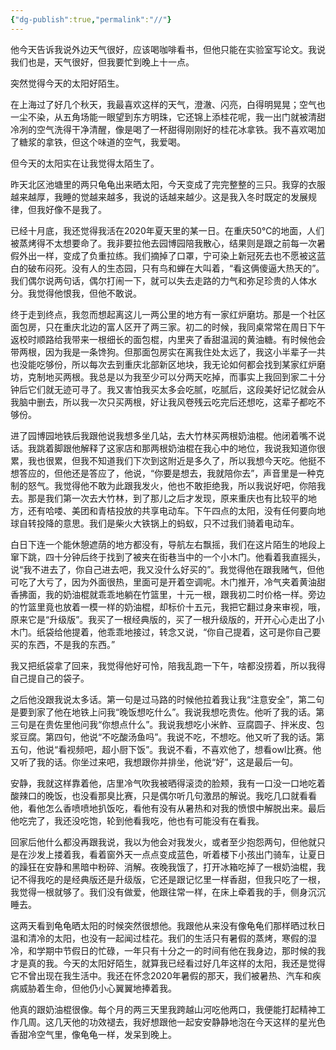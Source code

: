 ```yaml
---
{"dg-publish":true,"permalink":"//"}
---
```



他今天告诉我说外边天气很好，应该喝咖啡看书，但他只能在实验室写论文。我说我们也是，天气很好，但我要忙到晚上十一点。

突然觉得今天的太阳好陌生。

在上海过了好几个秋天，我最喜欢这样的天气，澄澈、闪亮，白得明晃晃；空气也一尘不染，从五角场能一眼望到东方明珠，它还锦上添桂花呢，我一出门就被清甜冷冽的空气洗得干净清醒，像是喝了一杯甜得刚刚好的桂花冰拿铁。我不喜欢喝加了糖浆的拿铁，但这个味道的空气，我爱喝。

但今天的太阳实在让我觉得太陌生了。

昨天北区池塘里的两只龟龟出来晒太阳，今天变成了完完整整的三只。我穿的衣服越来越厚，我睡的觉越来越多，我说的话越来越少。这是我入冬时既定的发展规律，但我好像不是我了。

已经十月底，我还觉得我活在2020年夏天里的某一日。在重庆50℃的地面，人们被蒸烤得不太想要命了。我非要拉他去园博园陪我散心，结果则是跟之前每一次暑假外出一样，变成了负重拉练。我们摘掉了口罩，宁可染上新冠死去也不愿被这蓝白的破布闷死。没有人的生态园，只有鸟和蝉在大叫着，“看这俩傻逼大热天的”。我们偶尔说两句话，偶尔打闹一下，就可以失去走路的力气和弥足珍贵的人体水分。我觉得他恨我，但他不敢说。

终于走到终点，我忽而想起离这儿一两公里的地方有一家红炉磨坊。那是一个社区面包房，只在重庆北边的富人区开了两三家。初二的时候，我同桌常常在周日下午返校时顺路给我带来一根细长的面包棍，内里夹了香甜温润的黄油糖。有时候他会带两根，因为我是一条馋狗。但那面包房实在离我住处太远了，我这小半辈子一共也没能吃够份，所以每次去到重庆北部新区地块，我无论如何都会找到某家红炉磨坊，克制地买两根。我总是以为我至少可以分两天吃掉，而事实上我回到家二十分钟后它们就无迹可寻了。我又害怕我买太多会吃腻，吃腻后，这段美好记忆就会从我脑中删去，所以我一次只买两根，好让我风卷残云吃完后还想吃，这辈子都吃不够份。

进了园博园地铁后我跟他说我想多坐几站，去大竹林买两根奶油棍。他闭着嘴不说话。我跳着脚跟他解释了这家店和那两根奶油棍在我心中的地位，我说我知道你很累，我也很累，但我不知道我们下次到这附近是多久了，所以我想今天吃。他挺不想答应的，但他还是答应了，他说，“你要是想去，我就陪你去”，声音里是一种克制的怒气。我觉得他不敢为此跟我发火，他也不敢拒绝我，所以我说好吧，你陪我去。那是我们第一次去大竹林，到了那儿之后才发现，原来重庆也有比较平的地方，还有哈喽、美团和青桔投放的共享电动车。下午四点的太阳，没有任何要向地球自转投降的意思。我们是柴火大铁锅上的蚂蚁，只不过我们骑着电动车。

白日下连一个能休憩遮荫的地方都没有，导航左右飘摇，我们在这片陌生的地段上窜下跳，四十分钟后终于找到了被夹在街巷当中的一个小木门。他看着我直摇头，说“我不进去了，你自己进去吧，我又没什么好买的”。我觉得他在跟我赌气，但他可吃了大亏了，因为外面很热，里面可是开着空调呢。木门推开，冷气夹着黄油甜香拂面，我的奶油棍就乖乖地躺在竹篮里，十元一根，跟我初二时价格一样。旁边的竹篮里竟也放着一模一样的奶油棍，却标价十五元，我把它翻过身来审视，哦，原来它是“升级版”。我买了一根经典版的，买了一根升级版的，开开心心走出了小木门。纸袋给他提着，他乖乖地接过，转念又说，“你自己提着，这可是你自己要买的东西，不是我的东西。”

我又把纸袋拿了回来，我觉得他好可怜，陪我乱跑一下午，啥都没捞着，所以我得自己提自己的袋子。

之后他没跟我说太多话。第一句是过马路的时候他拉着我让我“注意安全”，第二句是要到家了他在地铁上问我“晚饭想吃什么”。我说我想吃贵佐。他听了我的话。第三句是在贵佐里他问我“你想点什么”。我说我想吃小米鲊、豆腐圆子、拌米皮、包浆豆腐。第四句，他说“不吃酸汤鱼吗”。我说不吃，不想吃。他又听了我的话。第五句，他说“看视频吧，超小厨下饭”。我说不看，不喜欢他了，想看owl比赛。他又听了我的话。你坐过来吧，我想跟你并排坐，他说“好”，这是最后一句。

安静，我就这样靠着他，店里冷气吹我被晒得滚烫的脸颊，我有一口没一口地吃着酸辣口的晚饭，也没看那臭比赛，只是偶尔听几句激昂的解说。我吃几口就看看他，看他怎么香喷喷地扒饭吃，看他有没有从暑热和对我的愤恨中解脱出来。最后他吃完了，我还没吃饱，轮到他看我吃，他也有可能没有在看我。

回家后他什么都没再跟我说，我以为他会对我发火，或者至少抱怨两句，但他就只是在沙发上搂着我，看着窗外天一点点变成蓝色，听着楼下小孩出门骑车，让夏日的躁狂在安静和黑暗中粉碎、消解。夜晚我饿了，打开冰箱吃掉了一根奶油棍，我记不得我吃的是经典版还是升级版，它还是跟记忆里一样香甜，但我只吃了一根，我觉得一根就够了。我们没有做爱，他跟往常一样，在床上牵着我的手，侧身沉沉睡去。

这两天看到龟龟晒太阳的时候突然很想他。我跟他从来没有像龟龟们那样晒过秋日温和清冷的太阳，也没有一起闻过桂花。我们的生活只有暑假的蒸烤，寒假的湿冷，和学期中节假日的忙碌，一年只有十分之一的时间有他在我身边，那时候的我才是真的我。今天的太阳好陌生，就算我已经看过好几年这样的太阳，我还是觉得它不曾出现在我生活中。我还在怀念2020年暑假的那天，我们被暑热、汽车和疾病威胁着生命，但他仍小心翼翼地捧着我。

他真的跟奶油棍很像。每个月的两三天里我跨越山河吃他两口，我便能打起精神工作几周。这几天他的功效褪去，我好想跟他一起安安静静地泡在今天这样的星光色香甜冷空气里，像龟龟一样，发呆到晚上。